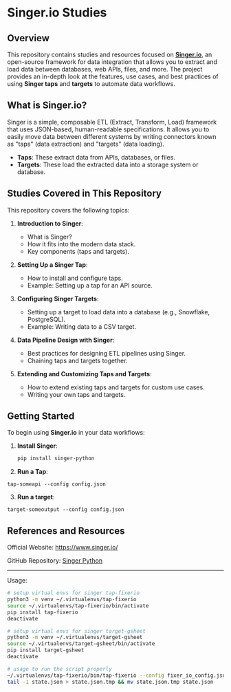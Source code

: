 # Singer.io Studies

## Overview
This repository contains studies and resources focused on **[Singer.io](https://www.singer.io/)**, an open-source framework for data integration that allows you to extract and load data between databases, web APIs, files, and more. The project provides an in-depth look at the features, use cases, and best practices of using **Singer taps** and **targets** to automate data workflows.

## What is Singer.io?
Singer is a simple, composable ETL (Extract, Transform, Load) framework that uses JSON-based, human-readable specifications. It allows you to easily move data between different systems by writing connectors known as "taps" (data extraction) and "targets" (data loading).

- **Taps**: These extract data from APIs, databases, or files.
- **Targets**: These load the extracted data into a storage system or database.

## Studies Covered in This Repository
This repository covers the following topics:

1. **Introduction to Singer**:
   - What is Singer?
   - How it fits into the modern data stack.
   - Key components (taps and targets).

2. **Setting Up a Singer Tap**:
   - How to install and configure taps.
   - Example: Setting up a tap for an API source.

3. **Configuring Singer Targets**:
   - Setting up a target to load data into a database (e.g., Snowflake, PostgreSQL).
   - Example: Writing data to a CSV target.

4. **Data Pipeline Design with Singer**:
   - Best practices for designing ETL pipelines using Singer.
   - Chaining taps and targets together.

5. **Extending and Customizing Taps and Targets**:
   - How to extend existing taps and targets for custom use cases.
   - Writing your own taps and targets.

## Getting Started
To begin using **Singer.io** in your data workflows:

1. **Install Singer**:
   ```bash
   pip install singer-python


2. **Run a Tap**:
 ```
tap-someapi --config config.json
 ```
3. **Run a target**:
 ```
target-someoutput --config config.json
 ```

## References and Resources
Official Website: https://www.singer.io/

GitHub Repository: [Singer Python](https://github.com/singer-io/singer-python)

-------------

Usage:

```bash
# setup virtual envs for singer tap-fixerio
python3 -m venv ~/.virtualenvs/tap-fixerio
source ~/.virtualenvs/tap-fixerio/bin/activate
pip install tap-fixerio
deactivate

# setup virtual envs for singer target-gsheet
python3 -m venv ~/.virtualenvs/target-gsheet
source ~/.virtualenvs/target-gsheet/bin/activate
pip install target-gsheet
deactivate

# usage to run the script properly
~/.virtualenvs/tap-fixerio/bin/tap-fixerio --config fixer_io_config.json | ~/.virtualenvs/target-gsheet/bin/target-gsheet -c config.json >> state.json
tail -1 state.json > state.json.tmp && mv state.json.tmp state.json
```